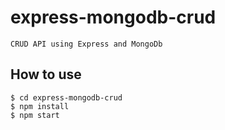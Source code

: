 # express-mongodb-crud

	CRUD API using Express and MongoDb

## How to use

```
$ cd express-mongodb-crud
$ npm install
$ npm start

```

